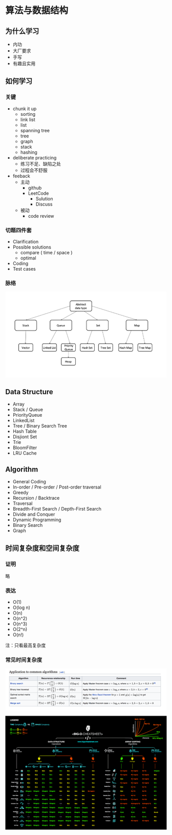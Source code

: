 # 算法与数据结构

## 为什么学习

- 内功
- 大厂要求
- 手写
- 有趣且实用

## 如何学习

### 关键

- chunk it up
  - sorting
  - link list
  - list
  - spanning tree
  - tree
  - graph
  - stack
  - hashing
- deliberate practicing
  - 练习不足、缺陷之处
  - 过程会不舒服
- feeback
  - 主动
    - github
    - LeetCode
      - Sulution
      - Discuss
  - 被动
    - code review



### 切题四件套

- Clarification
- Possible solutions
  - compare ( time / space )
  - optimal 
- Coding
- Test cases

### 脉络

![abstract-data-type](./assets/abstract-data-type.png)

## Data Structure

- Array
- Stack / Queue
- PriorityQueue
- LinkedList
- Tree / Binary Search Tree
- Hash Table
- Disjiont Set
- Trie
- BloomFilter
- LRU Cache



## Algorithm

- General Coding
- In-order / Pre-order / Post-order traversal
- Greedy
- Recursion / Backtrace
- Traversal
- Breadth-First Search / Depth-First Search
- Divide and Conquer
- Dynamic Programming
- Binary Search
- Graph

## 时间复杂度和空间复杂度

### 证明

略

### 表达

- O(1)
- O(log n)
- O(n)
- O(n^2)
- O(n^3)
- O(2^n)
- O(n!)

注：只看最高复杂度

### 常见时间复杂度

![run-time](./assets/run-time.png)

![time-complexity-vs-space-complexity](./assets/big-o-cheat-sheet-poster-enhanced.png)